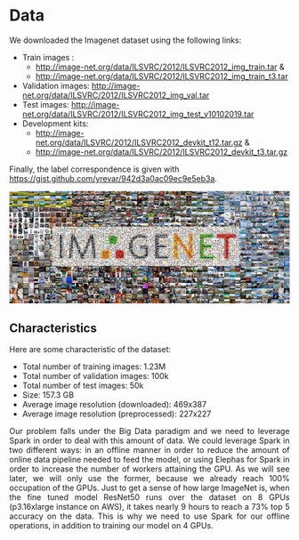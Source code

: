 # Data

We downloaded the Imagenet dataset using the following links:

- Train images :  
     - http://image-net.org/data/ILSVRC/2012/ILSVRC2012_img_train.tar & 
     - http://image-net.org/data/ILSVRC/2012/ILSVRC2012_img_train_t3.tar 
- Validation images: http://image-net.org/data/ILSVRC/2012/ILSVRC2012_img_val.tar 
- Test images: http://image-net.org/data/ILSVRC/2012/ILSVRC2012_img_test_v10102019.tar  
- Development kits: 
     - http://image-net.org/data/ILSVRC/2012/ILSVRC2012_devkit_t12.tar.gz & 
     - http://image-net.org/data/ILSVRC/2012/ILSVRC2012_devkit_t3.tar.gz 

Finally, the label correspondence is given with https://gist.github.com/yrevar/942d3a0ac09ec9e5eb3a.

![](Images/Imagenet.jpg)

## Characteristics

Here are some characteristic of the dataset:
- Total number of training images: 1.23M  
- Total number of validation images: 100k
- Total number of test images: 50k
- Size: 157.3 GB
- Average image resolution (downloaded): 469x387 
- Average image resolution (preprocessed): 227x227

<p align="justify"> Our problem falls under the Big Data paradigm and we need to leverage Spark in order to deal with this amount of data. We could leverage Spark in two different ways: in an offline manner in order to reduce the amount of online data pipeline needed to feed the model, or using Elephas for Spark in order to increase the number of workers attaining the GPU. As we will see later, we will only use the former, because we already reach 100% occupation of the GPUs.  Just to get a sense of how large ImageNet is, when the fine tuned model ResNet50 runs over the dataset on 8 GPUs (p3.16xlarge instance on AWS), it takes nearly 9 hours to reach a 73% top 5 accuracy on the data. This is why we need to use Spark for our offline operations, in addition to training our model on 4 GPUs. </p>
